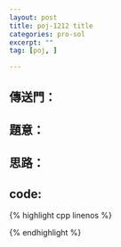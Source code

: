 ```yaml
---
layout: post
title: poj-1212 title
categories: pro-sol
excerpt: ""
tag: [poj, ]

---
```


## 傳送門：

#### []()

## 題意：

## 思路：

## code:

{% highlight cpp linenos %}

{% endhighlight %}
